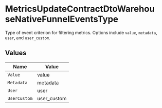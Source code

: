 # MetricsUpdateContractDtoWarehouseNativeFunnelEventsType

Type of event criterion for filtering metrics. Options include `value`, `metadata`, `user`, and `user_custom`.


## Values

| Name         | Value        |
| ------------ | ------------ |
| `Value`      | value        |
| `Metadata`   | metadata     |
| `User`       | user         |
| `UserCustom` | user_custom  |